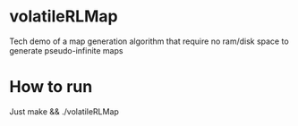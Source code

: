 # volatileRLMap
Tech demo of a map generation algorithm that require no ram/disk space to generate pseudo-infinite maps

# How to run
Just
 make && ./volatileRLMap
